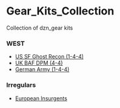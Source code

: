 # Gear_Kits_Collection
Collection of dzn_gear kits

### WEST
- [US SF Ghost Recon (1-4-4)](https://github.com/reptiloids/Gear_Kits_Collection/tree/master/West/US%20SF%20Ghost%20Recon%201-4-4)
- [UK BAF DPM (4-4)](https://github.com/reptiloids/Gear_Kits_Collection/tree/master/West/UK%20BAF%20DPM%204-4)
- [German Army (1-4-4)](https://github.com/reptiloids/Gear_Kits_Collection/tree/master/West/German%20Army%201-4-4)

### Irregulars
- [European Insurgents](https://github.com/reptiloids/Gear_Kits_Collection/tree/master/Irregulars/European%20Insurgents)
